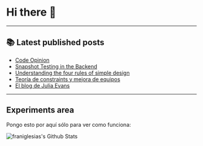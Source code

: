 # Hi there 👋

<!--
**franiglesias/franiglesias** is a ✨ _special_ ✨ repository because its `README.md` (this file) appears on your GitHub profile.

Here are some ideas to get you started:

- 🔭 I’m currently working on ...
- 🌱 I’m currently learning ...
- 👯 I’m looking to collaborate on ...
- 🤔 I’m looking for help with ...
- 💬 Ask me about ...
- 📫 How to reach me: ...
- 😄 Pronouns: ...
- ⚡ Fun fact: ...
-->


---

## 📚 Latest published posts
<!-- TB-FEED:START -->
- [Code Opinion](https://franiglesias.github.io/Code-Opinion/)
- [Snapshot Testing in the Backend](https://franiglesias.github.io/Snapshot-Testing-in-the-Backend/)
- [Understanding the four rules of simple design](https://franiglesias.github.io/Understanding-the-four-rules-of-simple-design/)
- [Teoría de constraints y mejora de equipos](https://franiglesias.github.io/contraints-theory/)
- [El blog de Julia Evans](https://franiglesias.github.io/El-blog-de-Julia-Evans/)
<!-- TB-FEED:END -->


---

## Experiments area

Pongo esto por aquí sólo para ver como funciona:

<img alt="franiglesias's Github Stats" src="https://github-readme-stats.vercel.app/api?username=franiglesias&show_icons=true&hide_border=true" />

